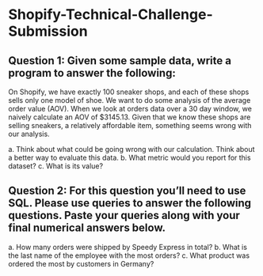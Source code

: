 # Shopify-Technical-Challenge-Submission

## Question 1: Given some sample data, write a program to answer the following: 

On Shopify, we have exactly 100 sneaker shops, and each of these shops sells only one model of shoe. We want to do some analysis of the average order value (AOV). When we look at orders data over a 30 day window, we naively calculate an AOV of $3145.13. Given that we know these shops are selling sneakers, a relatively affordable item, something seems wrong with our analysis. 

a. Think about what could be going wrong with our calculation. Think about a better way to evaluate this data. 
b. What metric would you report for this dataset?
c. What is its value?


## Question 2: For this question you’ll need to use SQL. Please use queries to answer the following questions. Paste your queries along with your final numerical answers below.

a. How many orders were shipped by Speedy Express in total?
b. What is the last name of the employee with the most orders?
c. What product was ordered the most by customers in Germany?
